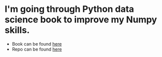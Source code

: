 #  I'm going through Python data science book to improve my Numpy skills.  

* Book can be found [here](https://github.com/jakevdp/PythonDataScienceHandbook)
* Repo can be found [here](https://github.com/jakevdp/PythonDataScienceHandbook)

